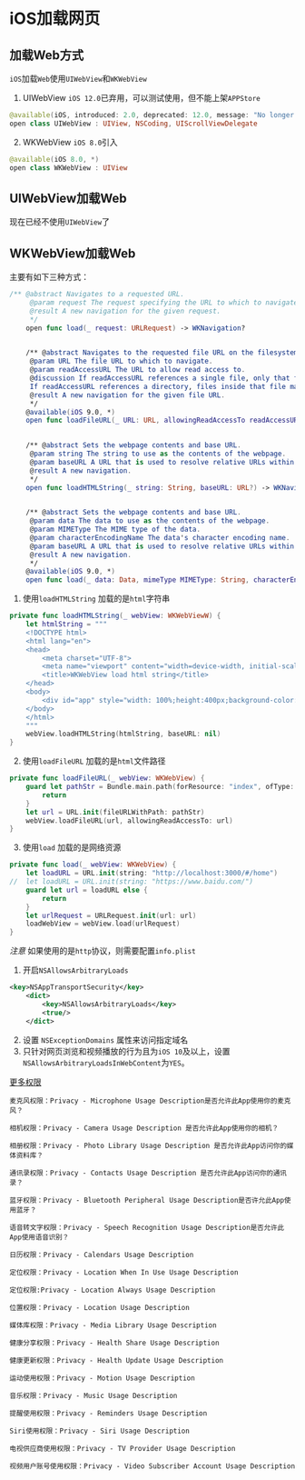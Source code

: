 <!--
 * @Author: tangdaoyong
 * @Date: 2021-01-12 11:50:01
 * @LastEditors: tangdaoyong
 * @LastEditTime: 2021-01-12 13:33:57
 * @Description: iOS加载网页
-->
# iOS加载网页

## 加载Web方式

`iOS`加载`Web`使用`UIWebView`和`WKWebView`
1. UIWebView
`iOS 12.0`已弃用，可以测试使用，但不能上架`APPStore`
```swift
@available(iOS, introduced: 2.0, deprecated: 12.0, message: "No longer supported; please adopt WKWebView.")
open class UIWebView : UIView, NSCoding, UIScrollViewDelegate
```
2. WKWebView
`iOS 8.0`引入
```swift
@available(iOS 8.0, *)
open class WKWebView : UIView
```

## UIWebView加载Web

现在已经不使用`UIWebView`了

## WKWebView加载Web

主要有如下三种方式：
```swift
/** @abstract Navigates to a requested URL.
     @param request The request specifying the URL to which to navigate.
     @result A new navigation for the given request.
     */
    open func load(_ request: URLRequest) -> WKNavigation?

    
    /** @abstract Navigates to the requested file URL on the filesystem.
     @param URL The file URL to which to navigate.
     @param readAccessURL The URL to allow read access to.
     @discussion If readAccessURL references a single file, only that file may be loaded by WebKit.
     If readAccessURL references a directory, files inside that file may be loaded by WebKit.
     @result A new navigation for the given file URL.
     */
    @available(iOS 9.0, *)
    open func loadFileURL(_ URL: URL, allowingReadAccessTo readAccessURL: URL) -> WKNavigation?

    
    /** @abstract Sets the webpage contents and base URL.
     @param string The string to use as the contents of the webpage.
     @param baseURL A URL that is used to resolve relative URLs within the document.
     @result A new navigation.
     */
    open func loadHTMLString(_ string: String, baseURL: URL?) -> WKNavigation?

    
    /** @abstract Sets the webpage contents and base URL.
     @param data The data to use as the contents of the webpage.
     @param MIMEType The MIME type of the data.
     @param characterEncodingName The data's character encoding name.
     @param baseURL A URL that is used to resolve relative URLs within the document.
     @result A new navigation.
     */
    @available(iOS 9.0, *)
    open func load(_ data: Data, mimeType MIMEType: String, characterEncodingName: String, baseURL: URL) -> WKNavigation?
```
1. 使用`loadHTMLString`
加载的是`html`字符串
```swift
private func loadHTMLString(_ webView: WKWebViewW) {
    let htmlString = """
    <!DOCTYPE html>
    <html lang="en">
    <head>
        <meta charset="UTF-8">
        <meta name="viewport" content="width=device-width, initial-scale=1.0">
        <title>WKWebView load html string</title>
    </head>
    <body>
        <div id="app" style="width: 100%;height:400px;background-color: red;"></div>
    </body>
    </html>
    """
    webView.loadHTMLString(htmlString, baseURL: nil)
}
```

2. 使用`loadFileURL`
加载的是`html`文件路径
```swift
private func loadFileURL(_ webView: WKWebView) {
    guard let pathStr = Bundle.main.path(forResource: "index", ofType: "html") else {
        return
    }
    let url = URL.init(fileURLWithPath: pathStr)
    webView.loadFileURL(url, allowingReadAccessTo: url)
}
```

3. 使用`load`
加载的是网络资源
```swift
private func load(_ webView: WKWebView) {
    let loadURL = URL.init(string: "http://localhost:3000/#/home")
//  let loadURL = URL.init(string: "https://www.baidu.com/")
    guard let url = loadURL else {
        return
    }
    let urlRequest = URLRequest.init(url: url)
    loadWebView = webView.load(urlRequest)
}
```
*注意*
如果使用的是`http`协议，则需要配置`info.plist`
1. 开启`NSAllowsArbitraryLoads`
```xml
<key>NSAppTransportSecurity</key>
    <dict>
        <key>NSAllowsArbitraryLoads</key>
        <true/>
    </dict>
```
2. 设置 `NSExceptionDomains` 属性来访问指定域名
3. 只针对网页浏览和视频播放的行为且为`iOS 10`及以上，设置`NSAllowsArbitraryLoadsInWebContent`为`YES`。

[更多权限](https://developer.apple.com/library/archive/documentation/General/Reference/InfoPlistKeyReference/)
```
麦克风权限：Privacy - Microphone Usage Description是否允许此App使用你的麦克风？

相机权限：Privacy - Camera Usage Description 是否允许此App使用你的相机？

相册权限：Privacy - Photo Library Usage Description 是否允许此App访问你的媒体资料库？

通讯录权限：Privacy - Contacts Usage Description 是否允许此App访问你的通讯录？

蓝牙权限：Privacy - Bluetooth Peripheral Usage Description是否许允此App使用蓝牙？

语音转文字权限：Privacy - Speech Recognition Usage Description是否允许此App使用语音识别？

日历权限：Privacy - Calendars Usage Description

定位权限：Privacy - Location When In Use Usage Description

定位权限:Privacy - Location Always Usage Description

位置权限：Privacy - Location Usage Description

媒体库权限：Privacy - Media Library Usage Description

健康分享权限：Privacy - Health Share Usage Description

健康更新权限：Privacy - Health Update Usage Description

运动使用权限：Privacy - Motion Usage Description

音乐权限：Privacy - Music Usage Description

提醒使用权限：Privacy - Reminders Usage Description

Siri使用权限：Privacy - Siri Usage Description

电视供应商使用权限：Privacy - TV Provider Usage Description

视频用户账号使用权限：Privacy - Video Subscriber Account Usage Description
```